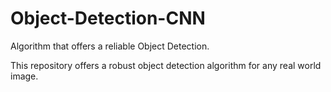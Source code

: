 # Object-Detection-CNN
Algorithm that offers a reliable Object Detection.

This repository offers a robust object detection algorithm for any real world image.
